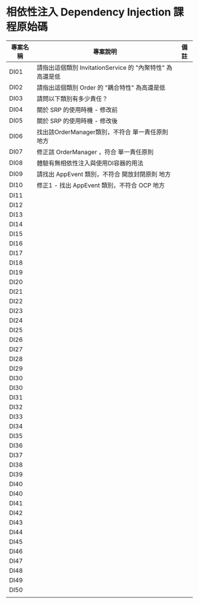 # 相依性注入 Dependency Injection 課程原始碼

|專案名稱|專案說明|備註|
|-|-|-|
|DI01|請指出這個類別 InvitationService 的 "內聚特性" 為高還是低||
|DI02|請指出這個類別 Order 的 "耦合特性" 為高還是低||
|DI03|請問以下類別有多少責任？||
|DI04|關於 SRP 的使用時機 - 修改前||
|DI05|關於 SRP 的使用時機 - 修改後||
|DI06|找出該OrderManager類別，不符合 單一責任原則 地方||
|DI07|修正該 OrderManager ，符合 單一責任原則||
|DI08|體驗有無相依性注入與使用DI容器的用法||
|DI09|請找出 AppEvent 類別，不符合 開放封閉原則 地方||
|DI10|修正1 - 找出 AppEvent 類別，不符合 OCP 地方||
|DI11|||
|DI12|||
|DI13|||
|DI14|||
|DI15|||
|DI16|||
|DI17|||
|DI18|||
|DI19|||
|DI20|||
|DI21|||
|DI22|||
|DI23|||
|DI24|||
|DI25|||
|DI26|||
|DI27|||
|DI28|||
|DI29|||
|DI30|||
|DI30|||
|DI31|||
|DI32|||
|DI33|||
|DI34|||
|DI35|||
|DI36|||
|DI37|||
|DI38|||
|DI39|||
|DI40|||
|DI40|||
|DI41|||
|DI42|||
|DI43|||
|DI44|||
|DI45|||
|DI46|||
|DI47|||
|DI48|||
|DI49|||
|DI50|||
||||

